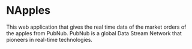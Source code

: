 # NApples
This web application that gives the real time data of the market orders of the apples from PubNub. PubNub is a global Data Stream Network that pioneers in real-time technologies.


